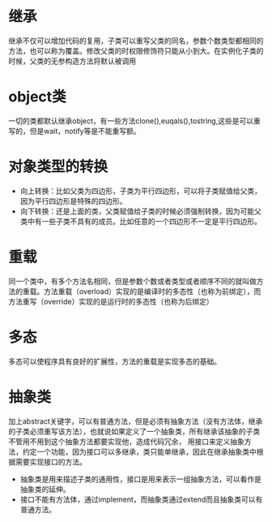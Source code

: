 # 继承  
继承不仅可以增加代码的复用，子类可以重写父类的同名，参数个数类型都相同的方法，也可以称为覆盖。修改父类的时权限修饰符只能从小到大。在实例化子类的时候，父类的无参构造方法将默认被调用  

# object类  
一切的类都默认继承object，有一些方法clone(),euqals(),tostring,这些是可以重写的，但是wait，notify等是不能重写额。  

# 对象类型的转换  
- 向上转换：比如父类为四边形，子类为平行四边形，可以将子类赋值给父类，因为平行四边形是特殊的四边形。
- 向下转换：还是上面的类，父类赋值给子类的时候必须强制转换，因为可能父类中有一些子类不具有的成员。比如任意的一个四边形不一定是平行四边形。  

# 重载  
同一个类中，有多个方法名相同，但是参数个数或者类型或者顺序不同的就叫做方法的重载。方法重载（overload）实现的是编译时的多态性（也称为前绑定），而方法重写（override）实现的是运行时的多态性（也称为后绑定）  

# 多态  
多态可以使程序具有良好的扩展性，方法的重载是实现多态的基础。  

# 抽象类  
加上abstract关键字，可以有普通方法，但是必须有抽象方法（没有方法体，继承的子类必须重写该方法），也就说如果定义了一个抽象类，所有继承该抽象的子类不管用不用到这个抽象方法都要实现他，造成代码冗余，
用接口来定义抽象方法，约定一个功能，因为接口可以多继承，类只能单继承，因此在继承抽象类中根据需要实现接口的方法。
- 抽象类是用来描述子类的通用性，接口是用来表示一组抽象方法，可以看作是抽象类的延伸。
- 接口不能有方法体，通过implement，而抽象类通过extend而且抽象类可以有普通方法。
